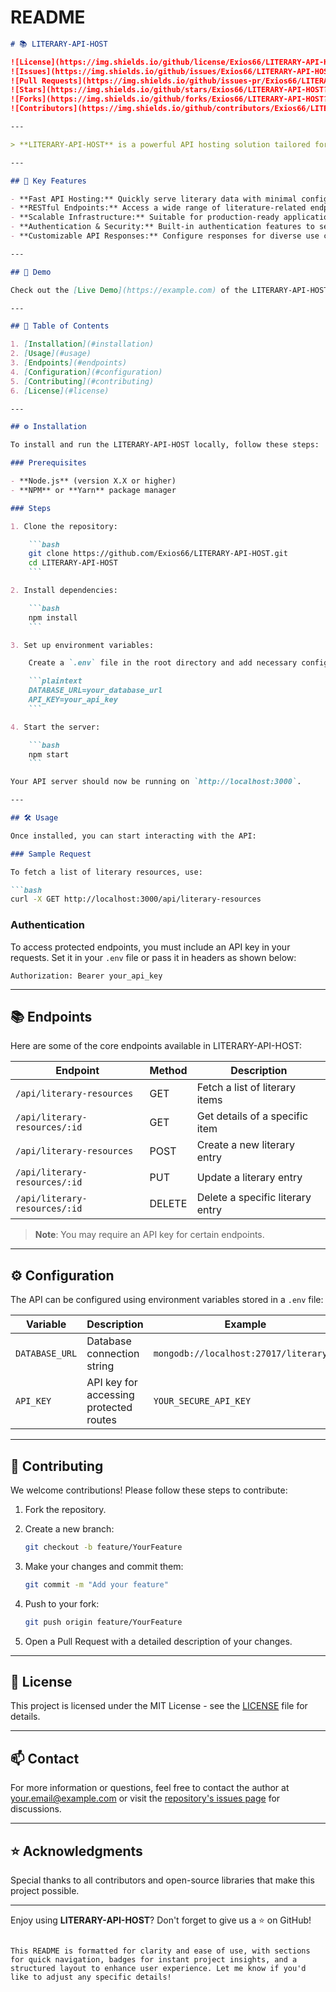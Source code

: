 # README

```markdown
# 📚 LITERARY-API-HOST

![License](https://img.shields.io/github/license/Exios66/LITERARY-API-HOST?style=for-the-badge)
![Issues](https://img.shields.io/github/issues/Exios66/LITERARY-API-HOST?style=for-the-badge)
![Pull Requests](https://img.shields.io/github/issues-pr/Exios66/LITERARY-API-HOST?style=for-the-badge)
![Stars](https://img.shields.io/github/stars/Exios66/LITERARY-API-HOST?style=for-the-badge)
![Forks](https://img.shields.io/github/forks/Exios66/LITERARY-API-HOST?style=for-the-badge)
![Contributors](https://img.shields.io/github/contributors/Exios66/LITERARY-API-HOST?style=for-the-badge)

---

> **LITERARY-API-HOST** is a powerful API hosting solution tailored for literary applications. It provides easy-to-use endpoints for managing and accessing literary data, catering to developers building literature-based applications and services.

---

## 🌟 Key Features

- **Fast API Hosting:** Quickly serve literary data with minimal configuration.
- **RESTful Endpoints:** Access a wide range of literature-related endpoints for efficient CRUD operations.
- **Scalable Infrastructure:** Suitable for production-ready applications with efficient scalability.
- **Authentication & Security:** Built-in authentication features to secure endpoints.
- **Customizable API Responses:** Configure responses for diverse use cases, from quick summaries to full-text responses.

---

## 🚀 Demo

Check out the [Live Demo](https://example.com) of the LITERARY-API-HOST to see it in action.

---

## 📑 Table of Contents

1. [Installation](#installation)
2. [Usage](#usage)
3. [Endpoints](#endpoints)
4. [Configuration](#configuration)
5. [Contributing](#contributing)
6. [License](#license)

---

## ⚙️ Installation

To install and run the LITERARY-API-HOST locally, follow these steps:

### Prerequisites

- **Node.js** (version X.X or higher)
- **NPM** or **Yarn** package manager

### Steps

1. Clone the repository:

    ```bash
    git clone https://github.com/Exios66/LITERARY-API-HOST.git
    cd LITERARY-API-HOST
    ```

2. Install dependencies:

    ```bash
    npm install
    ```

3. Set up environment variables:

    Create a `.env` file in the root directory and add necessary configurations:

    ```plaintext
    DATABASE_URL=your_database_url
    API_KEY=your_api_key
    ```

4. Start the server:

    ```bash
    npm start
    ```

Your API server should now be running on `http://localhost:3000`.

---

## 🛠️ Usage

Once installed, you can start interacting with the API:

### Sample Request

To fetch a list of literary resources, use:

```bash
curl -X GET http://localhost:3000/api/literary-resources
```

### Authentication

To access protected endpoints, you must include an API key in your requests. Set it in your `.env` file or pass it in headers as shown below:

```plaintext
Authorization: Bearer your_api_key
```

---

## 📚 Endpoints

Here are some of the core endpoints available in LITERARY-API-HOST:

| Endpoint                      | Method | Description                       |
|-------------------------------|--------|-----------------------------------|
| `/api/literary-resources`     | GET    | Fetch a list of literary items    |
| `/api/literary-resources/:id` | GET    | Get details of a specific item    |
| `/api/literary-resources`     | POST   | Create a new literary entry       |
| `/api/literary-resources/:id` | PUT    | Update a literary entry           |
| `/api/literary-resources/:id` | DELETE | Delete a specific literary entry  |

> **Note**: You may require an API key for certain endpoints.

---

## ⚙️ Configuration

The API can be configured using environment variables stored in a `.env` file:

| Variable      | Description                          | Example                   |
|---------------|--------------------------------------|---------------------------|
| `DATABASE_URL`| Database connection string           | `mongodb://localhost:27017/literarydb` |
| `API_KEY`     | API key for accessing protected routes| `YOUR_SECURE_API_KEY`    |

---

## 🤝 Contributing

We welcome contributions! Please follow these steps to contribute:

1. Fork the repository.
2. Create a new branch:

    ```bash
    git checkout -b feature/YourFeature
    ```

3. Make your changes and commit them:

    ```bash
    git commit -m "Add your feature"
    ```

4. Push to your fork:

    ```bash
    git push origin feature/YourFeature
    ```

5. Open a Pull Request with a detailed description of your changes.

---

## 📜 License

This project is licensed under the MIT License - see the [LICENSE](LICENSE) file for details.

---

## 📫 Contact

For more information or questions, feel free to contact the author at [your.email@example.com](mailto:your.email@example.com) or visit the [repository's issues page](https://github.com/Exios66/LITERARY-API-HOST/issues) for discussions.

---

## ⭐ Acknowledgments

Special thanks to all contributors and open-source libraries that make this project possible.

---

Enjoy using **LITERARY-API-HOST**? Don't forget to give us a ⭐ on GitHub!
```

This README is formatted for clarity and ease of use, with sections for quick navigation, badges for instant project insights, and a structured layout to enhance user experience. Let me know if you'd like to adjust any specific details!
